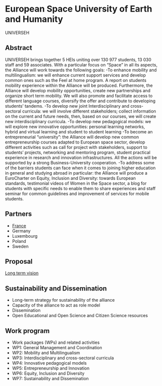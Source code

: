 #  European Space University of Earth and Humanity
UNIVERSEH

## Abstract
UNIVERSEH brings together 5 HEIs uniting over 130 977 students, 13 030 staff and 59 associates. With a particular focus on “Space” in all its aspects, the Alliance will work towards the following goals:
-To enhance mobility and multilingualism: we will enhance current support services and develop common ones such as the Feel at home program. A report on students mobility experience within the Alliance will be produced. Furthermore, the Alliance will develop mobility opportunities, create new partnerships and organize short term mobility. We will also promote and facilitate access to different language courses, diversify the offer and contribute to developing students’ tandems.
-To develop new joint Interdisciplinary and cross-sectoral curricula: we will involve different stakeholders; collect information on the current and future needs, then, based on our courses, we will create new interdisciplinary curricula.
-To develop new pedagogical models: we will explore new innovative opportunities: personal learning networks, hybrid and virtual learning and student to student learning
-To become an entrepreneurial “university”: the Alliance will develop new common entrepreneurship courses adapted to European space sector, develop different activities such as call for project with stakeholders, support to students’ projects, networking and mentoring program, student practical experience in research and innovation infrastructures. All the actions will be supported by a strong Business-University cooperation.
-To address some of the barriers students can face when it comes to joining higher education in general and studying abroad in particular: the Alliance will produce a EuroCharter on Equity, Inclusion and Diversity: towards European standards, testimonial videos of Women in the Space sector, a blog for students with specific needs to enable them to share experiences and staff seminar for common guidelines and improvement of services for mobile students.

## Partners
- [France](Partners/France.md)
- Germany
- Luxembourg
- Poland
- Sweden

## Proposal
[Long term vision](Proposal.md)

## Sustainability and Dissemination 
- Long-term strategy for sustainability of the alliance
- Capacity of the alliance to act as role model
- Dissemination
- Open Educational and Open Science and Citizen Science resources

## Work program
- Work packages (WPs) and related activities
- WP1: General Management and Coordination
- WP2: Mobility and Multilingualism
- WP3: Interdisciplinary and cross-sectoral curricula
- WP4: Innovative pedagogical models
- WP5: Entrepreneurship and Innovation
- WP6: Equity, Inclusion and Diversity
- WP7: Sustainability and Dissemination



